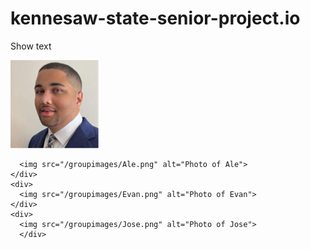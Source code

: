 # kennesaw-state-senior-project.io
<html>
  <head>
    <title> Spotify app senior project</title>
 
  </head>
  <body>
    <div>
      <p>Show text</p>
      <img src="/groupimages/Ryan.png" alt="Photo of Ryan">
      </div>
    <div>
      
      <img src="/groupimages/Ale.png" alt="Photo of Ale">
    </div>
    <div>
      <img src="/groupimages/Evan.png" alt="Photo of Evan">
    </div>
    <div>
      <img src="/groupimages/Jose.png" alt="Photo of Jose">
      </div>
    
  </body>
  
</html>

